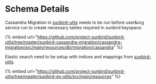 # Schema Details

Cassandra Migration in [sunbird-utils](https://github.com/project-sunbird/sunbird-utils) needs to be run before user\&org service run to create necessary tables required in sunbird keyspace.&#x20;

{% embed url="https://github.com/project-sunbird/sunbird-utils/tree/master/sunbird-cassandra-migration/cassandra-migration/src/main/resources/db/migration/cassandra" %}

Elastic search need to be setup with indices and mappings from [sunbird-utils](https://github.com/project-sunbird/sunbird-utils).

{% embed url="https://github.com/project-sunbird/sunbird-utils/tree/master/sunbird-es-utils/src/main/resources" %}

